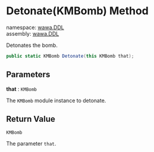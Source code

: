 # Detonate\(KMBomb\) Method

namespace: [wawa\.DDL](../../wawa.DDL.md)<br />
assembly: [wawa\.DDL](../../../wawa.DDL.md)

Detonates the bomb\.

```csharp
public static KMBomb Detonate(this KMBomb that);
```

## Parameters

__that__ : `KMBomb`

The `KMBomb` module instance to detonate\.

## Return Value

`KMBomb`

The parameter `that`\.


